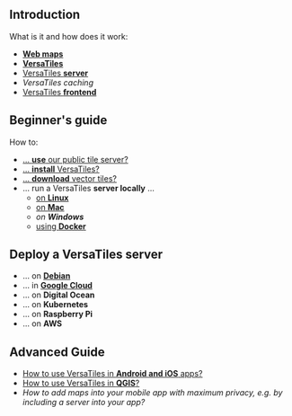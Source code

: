 ## Introduction

What is it and how does it work:
- [**Web maps**](basics/web_maps.md)
- [**VersaTiles**](basics/versatiles.md)
- [VersaTiles **server**](basics/versatiles_server.md)
- *VersaTiles caching*
- [VersaTiles **frontend**](basics/frontend.md)

## Beginner's guide

How to:
- [… **use** our public tile server?](guides/use_tiles.versatiles.org.md)
- [… **install** VersaTiles?](guides/install_versatiles.md)
- [… **download** vector tiles?](guides/download_tiles.md)
- … run a VersaTiles **server locally** …
  - [on **Linux**](guides/local_server_debian.md)
  - [on **Mac**](guides/local_server_mac.md)
  - *on **Windows***
  - [using **Docker**](guides/local_server_docker.md)

## Deploy a VersaTiles server

- … on [**Debian**](guides/deploy_on_debian.md)
- … in [**Google Cloud**](guides/deploy_in_google_cloud.md)
- … on **Digital Ocean**
- … on **Kubernetes**
- … on **Raspberry Pi**
- … on **AWS**

## Advanced Guide
- [How to use VersaTiles in **Android and iOS** apps?](guides/what_about_mobile.md)
- [How to use VersaTiles in **QGIS**?](guides/use_versatiles_in_qgis.md)
- *How to add maps into your mobile app with maximum privacy, e.g. by including a server into your app?*
